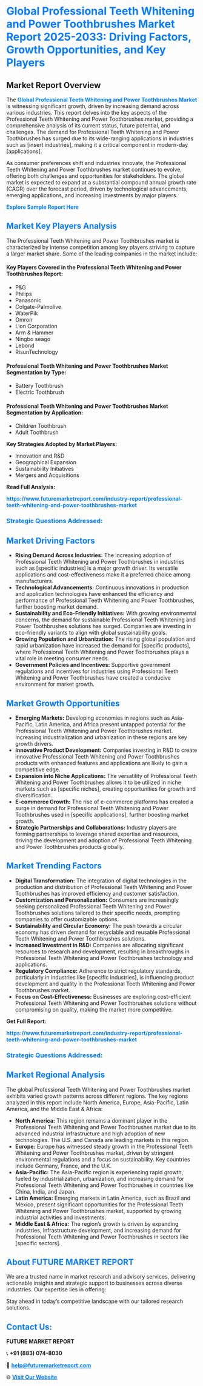 <h1 style="color: #007BFF;">Global Professional Teeth Whitening and Power Toothbrushes Market Report 2025-2033: Driving Factors, Growth Opportunities, and Key Players</h1>

<section id="overview">
<h2>Market Report Overview</h2>
<p>The <a href="https://www.futuremarketreport.com/industry-report/professional-teeth-whitening-and-power-toothbrushes-market" style="color: #007BFF; text-decoration: none;"><strong>Global Professional Teeth Whitening and Power Toothbrushes Market</strong></a> is witnessing significant growth, driven by increasing demand across various industries. This report delves into the key aspects of the Professional Teeth Whitening and Power Toothbrushes market, providing a comprehensive analysis of its current status, future potential, and challenges. The demand for Professional Teeth Whitening and Power Toothbrushes has surged due to its wide-ranging applications in industries such as [insert industries], making it a critical component in modern-day [applications].</p>
<p>As consumer preferences shift and industries innovate, the Professional Teeth Whitening and Power Toothbrushes market continues to evolve, offering both challenges and opportunities for stakeholders. The global market is expected to expand at a substantial compound annual growth rate (CAGR) over the forecast period, driven by technological advancements, emerging applications, and increasing investments by major players.</p>
</section>

<section id="overview">
<p><a href="https://www.futuremarketreport.com/request-sample/reportId=106278" style="color: #007BFF; text-decoration: none;"><strong>Explore Sample Report Here</strong></a></p>
</section>

<section id="key-players">
<h2 style="color: #007BFF;">Market Key Players Analysis</h2>
<p>The Professional Teeth Whitening and Power Toothbrushes market is characterized by intense competition among key players striving to capture a larger market share. Some of the leading companies in the market include:</p>
<h4>Key Players Covered in the Professional Teeth Whitening and Power Toothbrushes Report:</h4>
<ul><li>P&amp;G</li><li>Philips</li><li>Panasonic</li><li>Colgate-Palmolive</li><li>WaterPik</li><li>Omron</li><li>Lion Corporation</li><li>Arm &amp; Hammer</li><li>Ningbo seago</li><li>Lebond</li><li>RisunTechnology</li></ul>
<h4>Professional Teeth Whitening and Power Toothbrushes Market Segmentation by Type:</h4>
<ul><li>Battery Toothbrush</li><li>Electric Toothbrush</li></ul>

<h4>Professional Teeth Whitening and Power Toothbrushes Market Segmentation by Application:</h4>
<ul><li>Children Toothbrush</li><li>Adult Toothbrush</li></ul>
<p><strong>Key Strategies Adopted by Market Players:</strong></p>
<ul>
<li>Innovation and R&D</li>
<li>Geographical Expansion</li>
<li>Sustainability Initiatives</li>
<li>Mergers and Acquisitions</li>
</ul>
</section>

<section>
<p><strong>Read Full Analysis: </strong></p><a href="https://www.futuremarketreport.com/industry-report/professional-teeth-whitening-and-power-toothbrushes-market" style="color: #007BFF; text-decoration: none;"><strong>https://www.futuremarketreport.com/industry-report/professional-teeth-whitening-and-power-toothbrushes-market</strong></a>
<h3 style="color: #007BFF;">Strategic Questions Addressed:</h3>
</section>

<section id="driving-factors">
<h2 style="color: #007BFF;">Market Driving Factors</h2>
<ul>
<li><strong>Rising Demand Across Industries:</strong> The increasing adoption of Professional Teeth Whitening and Power Toothbrushes in industries such as [specific industries] is a major growth driver. Its versatile applications and cost-effectiveness make it a preferred choice among manufacturers.</li>
<li><strong>Technological Advancements:</strong> Continuous innovations in production and application technologies have enhanced the efficiency and performance of Professional Teeth Whitening and Power Toothbrushes, further boosting market demand.</li>
<li><strong>Sustainability and Eco-Friendly Initiatives:</strong> With growing environmental concerns, the demand for sustainable Professional Teeth Whitening and Power Toothbrushes solutions has surged. Companies are investing in eco-friendly variants to align with global sustainability goals.</li>
<li><strong>Growing Population and Urbanization:</strong> The rising global population and rapid urbanization have increased the demand for [specific products], where Professional Teeth Whitening and Power Toothbrushes plays a vital role in meeting consumer needs.</li>
<li><strong>Government Policies and Incentives:</strong> Supportive government regulations and incentives for industries using Professional Teeth Whitening and Power Toothbrushes have created a conducive environment for market growth.</li>
</ul>
</section>

<section id="growth-opportunities">
<h2 style="color: #007BFF;">Market Growth Opportunities</h2>
<ul>
<li><strong>Emerging Markets:</strong> Developing economies in regions such as Asia-Pacific, Latin America, and Africa present untapped potential for the Professional Teeth Whitening and Power Toothbrushes market. Increasing industrialization and urbanization in these regions are key growth drivers.</li>
<li><strong>Innovative Product Development:</strong> Companies investing in R&D to create innovative Professional Teeth Whitening and Power Toothbrushes products with enhanced features and applications are likely to gain a competitive edge.</li>
<li><strong>Expansion into Niche Applications:</strong> The versatility of Professional Teeth Whitening and Power Toothbrushes allows it to be utilized in niche markets such as [specific niches], creating opportunities for growth and diversification.</li>
<li><strong>E-commerce Growth:</strong> The rise of e-commerce platforms has created a surge in demand for Professional Teeth Whitening and Power Toothbrushes used in [specific applications], further boosting market growth.</li>
<li><strong>Strategic Partnerships and Collaborations:</strong> Industry players are forming partnerships to leverage shared expertise and resources, driving the development and adoption of Professional Teeth Whitening and Power Toothbrushes products globally.</li>
</ul>
</section>

<section id="trending-factors">
<h2 style="color: #007BFF;">Market Trending Factors</h2>
<ul>
<li><strong>Digital Transformation:</strong> The integration of digital technologies in the production and distribution of Professional Teeth Whitening and Power Toothbrushes has improved efficiency and customer satisfaction.</li>
<li><strong>Customization and Personalization:</strong> Consumers are increasingly seeking personalized Professional Teeth Whitening and Power Toothbrushes solutions tailored to their specific needs, prompting companies to offer customizable options.</li>
<li><strong>Sustainability and Circular Economy:</strong> The push towards a circular economy has driven demand for recyclable and reusable Professional Teeth Whitening and Power Toothbrushes solutions.</li>
<li><strong>Increased Investment in R&D:</strong> Companies are allocating significant resources to research and development, resulting in breakthroughs in Professional Teeth Whitening and Power Toothbrushes technology and applications.</li>
<li><strong>Regulatory Compliance:</strong> Adherence to strict regulatory standards, particularly in industries like [specific industries], is influencing product development and quality in the Professional Teeth Whitening and Power Toothbrushes market.</li>
<li><strong>Focus on Cost-Effectiveness:</strong> Businesses are exploring cost-efficient Professional Teeth Whitening and Power Toothbrushes solutions without compromising on quality, making the market more competitive.</li>
</ul>
</section>

<section>
<p><strong>Get Full Report: </strong></p><a href="https://www.futuremarketreport.com/industry-report/professional-teeth-whitening-and-power-toothbrushes-market" style="color: #007BFF; text-decoration: none;"><strong>https://www.futuremarketreport.com/industry-report/professional-teeth-whitening-and-power-toothbrushes-market</strong></a>
<h3 style="color: #007BFF;">Strategic Questions Addressed:</h3>
</section>


<section id="regional-analysis">
<h2 style="color: #007BFF;">Market Regional Analysis</h2>
<p>The global Professional Teeth Whitening and Power Toothbrushes market exhibits varied growth patterns across different regions. The key regions analyzed in this report include North America, Europe, Asia-Pacific, Latin America, and the Middle East & Africa:</p>
<ul>
<li><strong>North America:</strong> This region remains a dominant player in the Professional Teeth Whitening and Power Toothbrushes market due to its advanced industrial infrastructure and high adoption of new technologies. The U.S. and Canada are leading markets in this region.</li>
<li><strong>Europe:</strong> Europe has witnessed steady growth in the Professional Teeth Whitening and Power Toothbrushes market, driven by stringent environmental regulations and a focus on sustainability. Key countries include Germany, France, and the U.K.</li>
<li><strong>Asia-Pacific:</strong> The Asia-Pacific region is experiencing rapid growth, fueled by industrialization, urbanization, and increasing demand for Professional Teeth Whitening and Power Toothbrushes in countries like China, India, and Japan.</li>
<li><strong>Latin America:</strong> Emerging markets in Latin America, such as Brazil and Mexico, present significant opportunities for the Professional Teeth Whitening and Power Toothbrushes market, supported by growing industrial activities and investments.</li>
<li><strong>Middle East & Africa:</strong> The region’s growth is driven by expanding industries, infrastructure development, and increasing demand for Professional Teeth Whitening and Power Toothbrushes in sectors like [specific sectors].</li>
</ul>
</section>

<footer>
<h2 style="color: #007BFF;">About FUTURE MARKET REPORT</h2>
<p>We are a trusted name in market research and advisory services, delivering actionable insights and strategic support to businesses across diverse industries. Our expertise lies in offering:</p>

<p>Stay ahead in today’s competitive landscape with our tailored research solutions.</p>

<h2 style="color: #007BFF;">Contact Us:</h2>
<p><strong>FUTURE MARKET REPORT</strong></p>
<p>📞 <strong>+91 (883) 074-8030</strong></p>
<p>📧 <strong><a href="mailto:help@futuremarketreport.com" style="color: #007BFF;">help@futuremarketreport.com</a></strong></p>
<p>🌐 <strong><a href="https://www.futuremarketreport.com/" style="color: #007BFF;">Visit Our Website</a></strong></p>
</footer>